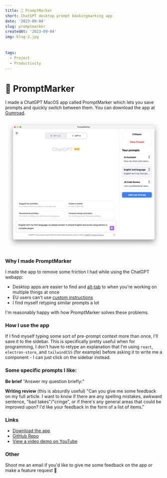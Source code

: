```yaml
---
title: 🔖 PromptMarker
short: ChatGPT desktop prompt bookingmarking app
date: '2023-09-04'
slug: promptmarker
createdAt: '2023-09-04'
img: blog-2.jpg


tags:
  - Project
  - Productivity
---
```


# 🔖 PromptMarker

I made a ChatGPT MacOS app called PromptMarker which lets you save prompts and quickly switch between them. You can download the app at [Gumroad](https://paultreanor.gumroad.com/l/promptmarker).

<img  src="/images/promptmarker/screenshot.png" alt="PromptMarker">

### Why I made PromptMarker 
I made the app to remove some friction I had while using the ChatGPT webapp: 
- Desktop apps are easier to find and [alt-tab](https://alt-tab-macos.netlify.app/) to when you're working on multiple things at once
- EU users can't use [custom instructions](https://openai.com/blog/custom-instructions-for-chatgpt) 
- I find myself retyping similar prompts a lot

I'm reasonably happy with how PromptMarker solves these problems. 

### How I use the app
If I find myself typing some sort of pre-prompt context more than once, I'll save it to the sidebar. This is specifically pretty useful when for programming, I don't have to retype an explanation that I'm using `react`, `electron-store`, and `tailwindCSS` (for example) before asking it to write me a component - I can just click on the sidebar instead. 

### Some specific prompts I like:
**Be brief**
"Answer my question briefly:"

**Writing review** (this is absurdly useful)
"Can you give me some feedback on my full article. I want to know if there are any spelling mistakes, awkward sentence, "bad takes"/"cringe", or if there's any general areas that could be improved upon? I'd like your feedback in the form of a list of items."

### Links
- [Download the app](https://paultreanor.gumroad.com/l/promptmarker)
- [GitHub Repo](https://github.com/PaulTreanor/PromptMarker)
- [View a video demo on YouTube](https://www.youtube.com/watch?v=IhWOcMSWHvY)

### Other
Shoot me an email if you'd like to give me some feedback on the app or make a feature request 🤔